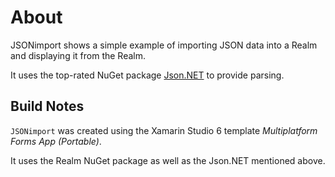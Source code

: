 # About

JSONimport shows a simple example of importing JSON data into a Realm and displaying it from the Realm.

It uses the top-rated NuGet package [Json.NET](https://www.nuget.org/packages/newtonsoft.json/) to provide parsing.


## Build Notes

`JSONimport` was created using the Xamarin Studio 6 template _Multiplatform Forms App (Portable)_. 

It uses the Realm NuGet package as well as the Json.NET mentioned above.
